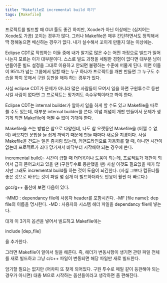 ```yaml
---
title: "Makefile로 incremental build 하기"
tags: [Makefile]
---
```


프로젝트를 빌드할 때 GUI 툴도 좋긴 하지만, Xcode가 아닌 이상에는 (심지어는 Xcode도 가끔) 꼬이는 경우가 많다. 그러나 Makefile은 매우 간단하면서도 정직해서 딱 정해놓으면 배신하는 경우가 없다. 내가 실수해서 꼬이게 만들지 않는 이상에는.

Eclipse CDT로 작업하는 이들 중에 내가 알기로 많은 수는 어떤 과정으로 빌드가 일어나는지 모르는 이가 대부분이다. 스스로 빌드 과정을 세팅한 경험이 없다면 대부분 남이 만들어준 빌드 설정을 그대로 이용하고 안되면 불평하는 수준에 머물게 된다. 이런 이들이 95%가 넘는 그룹에서 일할 때는 누구 하나가 프로젝트를 개판 만들면 그 누구도 수습을 하지 못해서 구원 등판을 해야 하는 경우가 있다.

사실 eclipse CDT가 문제가 아니라 많은 사람들이 모여서 일을 하면 구원투수로 등판 시킬 사람이 없다면 그 프로젝트는 망가져도 속수무책이라고 봐야 한다. 

Eclipse CDT는 internal builder가 알아서 일을 하게 할 수도 있고 Makefile을 따로 쓸 수도 있는데, 대부분 internal builder를 쓴다. 이넘 저넘이 개판 만들어서 문제가 생기게 되면 Makefile에 어쩔 수 없이 기대야 한다. 

Makefile을 쓰는 방법은 참으로 다양한데, 나도 참 오랫동안 Makefile을 (어쩔 수 없이) 써오지만 문법을 늘 쉽게 까먹기 때문에 만들 때마다 새로울 지경이다. 사실 Makefile을 건드는 일은 좀처럼 없는데, 커맨드라인으로 자동화를 할 때, 아니면 시간이 없는데 프로젝트가 죄다 망가져서 바닥부터 시작해야 되는 경우에 쓴다. 

incremental build는 시간이 급할 때 더더욱이나 도움이 되는데, 프로젝트가 개판이 되어서 급히 뜯어고치고 있을 땐 (구원투수로 등판했을 땐) 사실 이것도 필요없을 때가 많지만 그래도 incremental build를 하는 것이 도움이 되긴한다. (사실 그보다 컴퓨터를 좋은 것으로 바꾸는 것이 파일 몇 십개 더 빌드하더라도 반응이 훨씬 더 빠르다.)

gcc/g++ 옵션에 보면 다음이 있다.

-MMD : dependancy file에 사용자 header를 포함시킨다. 
-MF [file name]: dep file의 이름을 명시한다.
-MD : 사용자와 시스템 헤더 파일을 dependancy file에 넣는다.

대개 이 3가지 옵션을 넣어서 빌드하고 Makefile에는 

include [dep_file]

을 추가한다. 

그러면 Makefile이 알아서 일을 해준다. 즉, 헤더가 변동사항이 생기면 관련 파일 전체를 새로 빌드하고 그냥 c/c++ 파일이 변동되면 해당 파일만 새로 빌드한다.

암기할 필요는 없지만 (어차피 또 찾게 되어있다. 구원 투수로 매일 같이 등판해야 되는 경우가 아니면) 대충 M으로 시작하는 옵션들이라고 생각하면 좀 편해진다.

